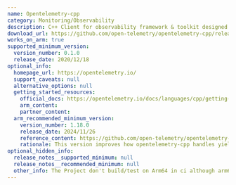 ```yaml
---
name: Opentelemetry-cpp
category: Monitoring/Observability
description: C++ Client for observability framework & toolkit designed to create, manage telemetry data such as traces, metrics, and log.
download_url: https://github.com/open-telemetry/opentelemetry-cpp/releases
works_on_arm: true
supported_minimum_version:
  version_number: 0.1.0
  release_date: 2020/12/18
optional_info:
  homepage_url: https://opentelemetry.io/
  support_caveats: null
  alternative_options: null
  getting_started_resources:
    official_docs: https://opentelemetry.io/docs/languages/cpp/getting-started/
    arm_content:
    partner_content:
  arm_recommended_minimum_version:
    version_number: 1.18.0
    release_date: 2024/11/26
    reference_content: https://github.com/open-telemetry/opentelemetry-cpp/releases/tag/v1.18.0
    rationale: This version improves how opentelemetry-cpp handles yield() on Arm64/Aarch64 platforms. This improves the multi-threading capabilities.
optional_hidden_info:
  release_notes__supported_minimum: null
  release_notes__recommended_minimum: null
  other_info: The Project don't build/test on Arm64 in ci although arm64 support is present, Refer- https://github.com/open-telemetry/opentelemetry-cpp/discussions/2261.
---
```

